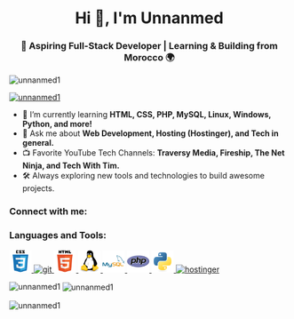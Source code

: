 <h1 align="center">Hi 👋, I'm Unnanmed</h1>
<h3 align="center">🚀 Aspiring Full-Stack Developer | Learning & Building from Morocco 🌍</h3>

<p align="left"> 
  <img src="https://komarev.com/ghpvc/?username=unnanmed1&label=Profile%20views&color=0e75b6&style=flat" alt="unnanmed1" /> 
</p>

<p align="left"> 
  <a href="https://github.com/ryo-ma/github-profile-trophy">
    <img src="https://github-profile-trophy.vercel.app/?username=unnanmed1" alt="unnanmed1" />
  </a> 
</p>

- 🌱 I’m currently learning **HTML, CSS, PHP, MySQL, Linux, Windows, Python, and more!**
- 💬 Ask me about **Web Development, Hosting (Hostinger), and Tech in general.**
- 📺 Favorite YouTube Tech Channels: **Traversy Media, Fireship, The Net Ninja, and Tech With Tim.**
- 🛠️ Always exploring new tools and technologies to build awesome projects.

<h3 align="left">Connect with me:</h3>
<p align="left">
  <!-- Add your social media links here -->
</p>

<h3 align="left">Languages and Tools:</h3>
<p align="left"> 
  <a href="https://www.w3schools.com/css/" target="_blank" rel="noreferrer"> 
    <img src="https://raw.githubusercontent.com/devicons/devicon/master/icons/css3/css3-original-wordmark.svg" alt="css3" width="40" height="40"/> 
  </a> 
  <a href="https://git-scm.com/" target="_blank" rel="noreferrer"> 
    <img src="https://www.vectorlogo.zone/logos/git-scm/git-scm-icon.svg" alt="git" width="40" height="40"/> 
  </a> 
  <a href="https://www.w3.org/html/" target="_blank" rel="noreferrer"> 
    <img src="https://raw.githubusercontent.com/devicons/devicon/master/icons/html5/html5-original-wordmark.svg" alt="html5" width="40" height="40"/> 
  </a> 
  <a href="https://www.linux.org/" target="_blank" rel="noreferrer"> 
    <img src="https://raw.githubusercontent.com/devicons/devicon/master/icons/linux/linux-original.svg" alt="linux" width="40" height="40"/> 
  </a> 
  <a href="https://www.mysql.com/" target="_blank" rel="noreferrer"> 
    <img src="https://raw.githubusercontent.com/devicons/devicon/master/icons/mysql/mysql-original-wordmark.svg" alt="mysql" width="40" height="40"/> 
  </a> 
  <a href="https://www.php.net" target="_blank" rel="noreferrer"> 
    <img src="https://raw.githubusercontent.com/devicons/devicon/master/icons/php/php-original.svg" alt="php" width="40" height="40"/> 
  </a> 
  <a href="https://www.python.org" target="_blank" rel="noreferrer"> 
    <img src="https://raw.githubusercontent.com/devicons/devicon/master/icons/python/python-original.svg" alt="python" width="40" height="40"/> 
  </a> 
  <a href="https://www.hostinger.com" target="_blank" rel="noreferrer"> 
    <img src="https://www.vectorlogo.zone/logos/hostinger/hostinger-icon.svg" alt="hostinger" width="40" height="40"/> 
  </a> 
</p>

<p><img align="left" src="https://github-readme-stats.vercel.app/api/top-langs?username=unnanmed1&show_icons=true&locale=en&layout=compact" alt="unnanmed1" /></p>

<p>&nbsp;<img align="center" src="https://github-readme-stats.vercel.app/api?username=unnanmed1&show_icons=true&locale=en" alt="unnanmed1" /></p>

<p><img align="center" src="https://github-readme-streak-stats.herokuapp.com/?user=unnanmed1&" alt="unnanmed1" /></p>
